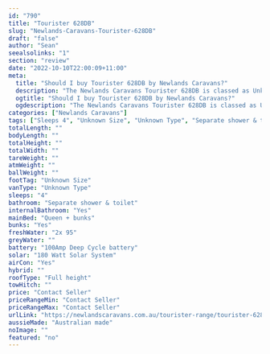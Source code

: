 ```yaml
---
id: "790"
title: "Tourister 628DB"
slug: "Newlands-Caravans-Tourister-628DB"
draft: "false"
author: "Sean"
seealsolinks: "1"
section: "review"
date: "2022-10-10T22:00:09+11:00"
meta:
  title: "Should I buy Tourister 628DB by Newlands Caravans?"
  description: "The Newlands Caravans Tourister 628DB is classed as Unknown Type, and sleeps 4 people. It is Australian made and comes in at Unknown Size. It generally has Separate shower & toilet."
  ogtitle: "Should I buy Tourister 628DB by Newlands Caravans?"
  ogdescription: "The Newlands Caravans Tourister 628DB is classed as Unknown Type, and sleeps 4 people. It is Australian made and comes in at Unknown Size. It generally has Separate shower & toilet."
categories: ["Newlands Caravans"]
tags: ["Sleeps 4", "Unknown Size", "Unknown Type", "Separate shower & toilet", "Full height", "Price Unknown"]
totalLength: ""
bodyLength: ""
totalHeight: ""
totalWidth: ""
tareWeight: ""
atmWeight: ""
ballWeight: ""
footTag: "Unknown Size"
vanType: "Unknown Type"
sleeps: "4"
bathroom: "Separate shower & toilet"
internalBathroom: "Yes"
mainBed: "Queen + bunks"
bunks: "Yes"
freshWater: "2x 95"
greyWater: ""
battery: "100Amp Deep Cycle battery"
solar: "180 Watt Solar System"
airCon: "Yes"
hybrid: ""
roofType: "Full height"
towHitch: ""
price: "Contact Seller"
priceRangeMin: "Contact Seller"
priceRangeMax: "Contact Seller"
urlLink: "https://newlandscaravans.com.au/tourister-range/tourister-628db/"
aussieMade: "Australian made"
noImage: ""
featured: "no"
---
```

